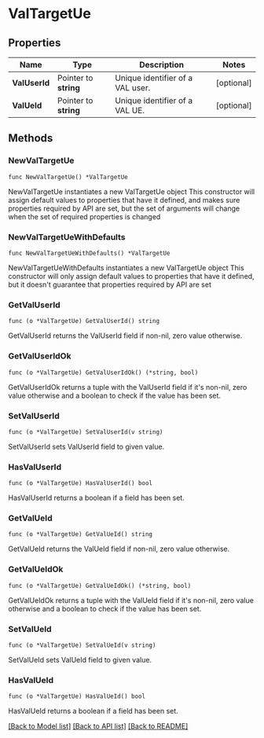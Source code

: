 # ValTargetUe

## Properties

Name | Type | Description | Notes
------------ | ------------- | ------------- | -------------
**ValUserId** | Pointer to **string** | Unique identifier of a VAL user. | [optional] 
**ValUeId** | Pointer to **string** | Unique identifier of a VAL UE. | [optional] 

## Methods

### NewValTargetUe

`func NewValTargetUe() *ValTargetUe`

NewValTargetUe instantiates a new ValTargetUe object
This constructor will assign default values to properties that have it defined,
and makes sure properties required by API are set, but the set of arguments
will change when the set of required properties is changed

### NewValTargetUeWithDefaults

`func NewValTargetUeWithDefaults() *ValTargetUe`

NewValTargetUeWithDefaults instantiates a new ValTargetUe object
This constructor will only assign default values to properties that have it defined,
but it doesn't guarantee that properties required by API are set

### GetValUserId

`func (o *ValTargetUe) GetValUserId() string`

GetValUserId returns the ValUserId field if non-nil, zero value otherwise.

### GetValUserIdOk

`func (o *ValTargetUe) GetValUserIdOk() (*string, bool)`

GetValUserIdOk returns a tuple with the ValUserId field if it's non-nil, zero value otherwise
and a boolean to check if the value has been set.

### SetValUserId

`func (o *ValTargetUe) SetValUserId(v string)`

SetValUserId sets ValUserId field to given value.

### HasValUserId

`func (o *ValTargetUe) HasValUserId() bool`

HasValUserId returns a boolean if a field has been set.

### GetValUeId

`func (o *ValTargetUe) GetValUeId() string`

GetValUeId returns the ValUeId field if non-nil, zero value otherwise.

### GetValUeIdOk

`func (o *ValTargetUe) GetValUeIdOk() (*string, bool)`

GetValUeIdOk returns a tuple with the ValUeId field if it's non-nil, zero value otherwise
and a boolean to check if the value has been set.

### SetValUeId

`func (o *ValTargetUe) SetValUeId(v string)`

SetValUeId sets ValUeId field to given value.

### HasValUeId

`func (o *ValTargetUe) HasValUeId() bool`

HasValUeId returns a boolean if a field has been set.


[[Back to Model list]](../README.md#documentation-for-models) [[Back to API list]](../README.md#documentation-for-api-endpoints) [[Back to README]](../README.md)


